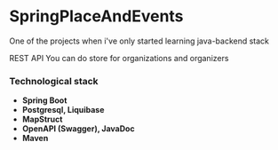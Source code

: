 # SpringPlaceAndEvents
One of the projects when i've only started learning java-backend stack

REST API You can do store for organizations and organizers 

### Technological stack
- **Spring Boot**
- **Postgresql, Liquibase**
- **MapStruct**
- **OpenAPI (Swagger), JavaDoc** 
- **Maven**
